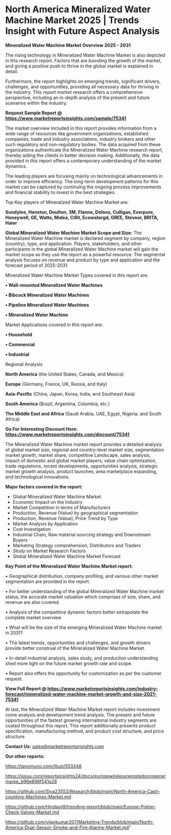 # North America Mineralized Water Machine Market 2025 | Trends Insight with Future Aspect Analysis

<Strong> Mineralized Water Machine Market Overview 2025 - 2031</strong>

The rising technology in Mineralized Water Machine Market is also depicted in this research report. Factors that are boosting the growth of the market, and giving a positive push to thrive in the global market is explained in detail.

Furthermore, the report highlights on emerging trends, significant drivers, challenges, and opportunities, providing all necessary data for thriving in the industry. This report market research offers a comprehensive perspective, including an in-depth analysis of the present and future scenarios within the industry.

<strong>Request Sample Report @ <a href=https://www.marketreportsinsights.com/sample/75341>https://www.marketreportsinsights.com/sample/75341</a></strong>

The market overview included in this report provides information from a wide range of resources like government organizations, established companies, trade and industry associations, industry brokers and other such regulatory and non-regulatory bodies. The data acquired from these organizations authenticate the Mineralized Water Machine research report, thereby aiding the clients in better decision making. Additionally, the data provided in this report offers a contemporary understanding of the market dynamics.

The leading players are focusing mainly on technological advancements in order to improve efficiency. The long-term development patterns for this market can be captured by continuing the ongoing process improvements and financial stability to invest in the best strategies.

Top Key players of Mineralized Water Machine Market are:

<strong>Sundylee, Hanston, Doulton, 3M, Flanne, Dolons, Culligan, Everpure, Honeywell, GE, Watts, Midea, Cillit, Ecowatergd, GREE, Stevoor, BRITA, Haier</strong>

<strong><b>Global Mineralized Water Machine Market Scope and Size:</b></strong>
The Mineralized Water Machine market is declared segment by company, region (country), type, and application. Players, stakeholders, and other participants in the global Mineralized Water Machine market will gain the market scope as they use the report as a powerful resource. The segmental analysis focuses on revenue and product by type and application and the forecast period of 2025-2031.

Mineralized Water Machine Market Types covered in this report are:

<strong>• Wall-mounted Mineralized Water Machines

• Bibcock Mineralized Water Machines

• Pipeline Mineralized Water Machines

• Mineralized Water Machine</strong>

Market Applications covered in this report are:

<strong>• Household

• Commercial

• Industrial</strong> 

Regional Analysis

<strong>North America</strong> (the United States, Canada, and Mexico)

<strong>Europe</strong> (Germany, France, UK, Russia, and Italy)

<strong>Asia-Pacific</strong> (China, Japan, Korea, India, and Southeast Asia)

<strong>South America</strong> (Brazil, Argentina, Colombia, etc.)

<strong>The Middle East and Africa</strong> (Saudi Arabia, UAE, Egypt, Nigeria, and South Africa)

<strong>Go For Interesting Discount Here: <a href=https://www.marketreportsinsights.com/discount/75341>https://www.marketreportsinsights.com/discount/75341</a></strong>

The Mineralized Water Machine market report provides a detailed analysis of global market size, regional and country-level market size, segmentation market growth, market share, competitive Landscape, sales analysis, impact of domestic and global market players, value chain optimization, trade regulations, recent developments, opportunities analysis, strategic market growth analysis, product launches, area marketplace expanding, and technological innovations.

<strong><b>Major factors covered in the report:</b></strong>
<ul>
  <li>Global Mineralized Water Machine Market </li>
  <li>Economic Impact on the Industry</li>
  <li>Market Competition in terms of Manufacturers</li>
  <li>Production, Revenue (Value) by geographical segmentation</li>
  <li>Production, Revenue (Value), Price Trend by Type</li>
  <li>Market Analysis by Application</li>
  <li>Cost Investigation</li>
  <li>Industrial Chain, Raw material sourcing strategy and Downstream Buyers</li>
  <li>Marketing Strategy comprehension, Distributors and Traders</li>
  <li>Study on Market Research Factors</li>
  <li>Global Mineralized Water Machine Market Forecast</li>
</ul>

<strong><b>Key Point of the Mineralized Water Machine Market report:</b></strong>

• Geographical distribution, company profiling, and various other market segmentation are provided in the report.

• For better understanding of the global Mineralized Water Machine market status, the accurate market valuation which comprises of size, share, and revenue are also covered.

• Analysis of the competitive dynamic factors better extrapolate the complete market overview

• What will be the size of the emerging Mineralized Water Machine market in 2031?

• The latest trends, opportunities and challenges, and growth drivers provide better construal of the Mineralized Water Machine Market.

• In-detail industrial analysis, sales study, and production understanding shed more light on the future market growth rate and scope.

• Report also offers the opportunity for customization as per the customer request.

<strong><b>View Full Report @ <a href=https://www.marketreportsinsights.com/industry-forecast/mineralized-water-machine-market-growth-and-size-2021-75341>https://www.marketreportsinsights.com/industry-forecast/mineralized-water-machine-market-growth-and-size-2021-75341</a></b></strong>


At last, the Mineralized Water Machine Market report includes investment come analysis and development trend analysis. The present and future opportunities of the fastest growing international industry segments are coated throughout this report. This report additionally presents product specification, manufacturing method, and product cost structure, and price structure.

<strong>Contact Us:</strong>
sales@marketreportsinsights.com

<strong>Our other reports:</strong>

<a href=https://tanomuno.com/illust/553348>https://tanomuno.com/illust/553348</a>

<a href=https://issuu.com/reportsinsights24/docs/europewirelessremotedooropenermarke_b96e896f541e28>https://issuu.com/reportsinsights24/docs/europewirelessremotedooropenermarke_b96e896f541e28</a>

<a href=https://github.com/Siya23553/Research/blob/main/North-America-Cash-counting-Machines-Market.md>https://github.com/Siya23553/Research/blob/main/North-America-Cash-counting-Machines-Market.md</a>

<a href=https://github.com/Hindavii9/trending-report/blob/main/Europe-Piston-Check-Valves-Market.md>https://github.com/Hindavii9/trending-report/blob/main/Europe-Piston-Check-Valves-Market.md</a>

<a href=https://github.com/vijaykumar207/Marketing-Trends/blob/main/North-America-Dual-Sensor-Smoke-and-Fire-Alarms-Market.md>https://github.com/vijaykumar207/Marketing-Trends/blob/main/North-America-Dual-Sensor-Smoke-and-Fire-Alarms-Market.md</a>"
